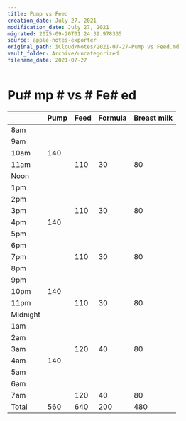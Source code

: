 ```yaml
---
title: Pump vs Feed
creation_date: July 27, 2021
modification_date: July 27, 2021
migrated: 2025-09-20T01:24:39.978335
source: apple-notes-exporter
original_path: iCloud/Notes/2021-07-27-Pump vs Feed.md
vault_folder: Archive/uncategorized
filename_date: 2021-07-27
---
```



# Pu# mp # vs # Fe# ed

|   | Pump<br/> | Feed<br/> | Formula<br/> | Breast milk<br/> |
|-----|-----|-----|-----|-----|
|  8am<br/> |  |  |  |  |
|  9am<br/> |  |  |  |  |
|  10am<br/> | 140<br/> |  |  |  |
|  11am<br/> |  | 110<br/> | 30<br/> | 80<br/> |
|  Noon<br/> |  |  |  |  |
|  1pm<br/> |  |  |  |  |
|  2pm<br/> |  |  |  |  |
|  3pm<br/> |  | 110<br/> | 30<br/> | 80<br/> |
|  4pm<br/> | 140<br/> |  |  |  |
|  5pm<br/> |  |  |  |  |
|  6pm<br/> |  |  |  |  |
|  7pm<br/> |  | 110<br/> | 30<br/> | 80<br/> |
|  8pm<br/> |  |  |  |  |
|  9pm<br/> |  |  |  |  |
|  10pm<br/> | 140<br/> |  |  |  |
|  11pm<br/> |  | 110<br/> | 30<br/> | 80<br/> |
|  Midnight<br/> |  |  |  |  |
|  1am<br/> |  |  |  |  |
|  2am<br/> |  |  |  |  |
|  3am<br/> |  | 120<br/> | 40<br/> | 80<br/> |
|  4am<br/> | 140<br/> |  |  |  |
|  5am<br/> |  |  |  |  |
|  6am<br/> |  |  |  |  |
|  7am<br/> |  | 120<br/> | 40<br/> | 80<br/> |
|  Total<br/> | 560<br/> | 640<br/> | 200<br/> | 480<br/> |

